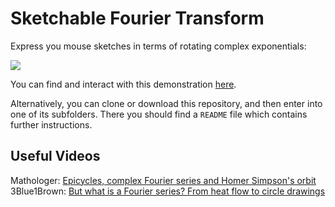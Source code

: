 # Sketchable Fourier Transform
Express you mouse sketches in terms of rotating complex exponentials:

<img src="https://raw.githubusercontent.com/marl0ny/Sketchable-Fourier-Transform/master/Pi.gif" /> 

You can find and interact with this demonstration [here](https://jsfiddle.net/marl0ny/3h8vp5w2/18/).

Alternatively, you can clone or download this repository, and then enter into one of its subfolders.
There you should find a `README` file which contains further instructions.

## Useful Videos
Mathologer: [Epicycles, complex Fourier series and Homer Simpson's orbit](https://www.youtube.com/watch?v=qS4H6PEcCCA) <br>
3Blue1Brown: [But what is a Fourier series? From heat flow to circle drawings](https://www.youtube.com/watch?v=r6sGWTCMz2k)
